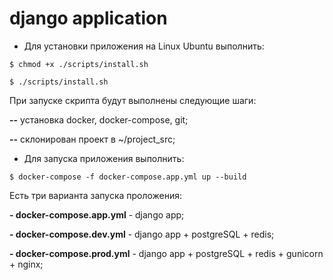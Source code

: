 # django application

* Для установки приложения на Linux Ubuntu выполнить:

`$ chmod +x ./scripts/install.sh`

`$ ./scripts/install.sh`

При запуске скрипта будут выполнены следующие шаги:

**--** установка docker, docker-compose, git;

**--** склонирован проект в ~/project_src;

* Для запуска приложения выполнить:

`$ docker-compose -f docker-compose.app.yml up --build`

Есть три варианта запуска проложения:

**- docker-compose.app.yml** - django app;

**- docker-compose.dev.yml** - django app + postgreSQL + redis;

**- docker-compose.prod.yml** - django app + postgreSQL + redis + gunicorn + nginx;
